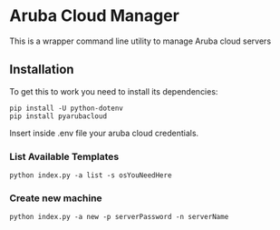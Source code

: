 # Aruba Cloud Manager

This is a wrapper command line utility to manage Aruba cloud servers

## Installation 
To get this to work you need to install its dependencies:

~~~
pip install -U python-dotenv
pip install pyarubacloud
~~~

Insert inside .env file your aruba cloud credentials.

### List Available Templates

~~~
python index.py -a list -s osYouNeedHere
~~~


### Create new machine

~~~
python index.py -a new -p serverPassword -n serverName
~~~